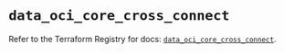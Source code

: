 # `data_oci_core_cross_connect`

Refer to the Terraform Registry for docs: [`data_oci_core_cross_connect`](https://registry.terraform.io/providers/oracle/oci/6.18.0/docs/data-sources/core_cross_connect).
